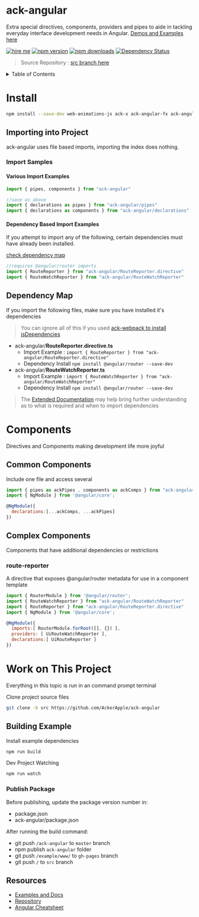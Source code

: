 # ack-angular
Extra special directives, components, providers and pipes to aide in tackling everyday interface development needs in Angular. [Demos and Examples here](https://ackerapple.github.io/ack-angular/)

[![hire me](https://ackerapple.github.io/resume/assets/images/hire-me-badge.svg)](https://ackerapple.github.io/resume/)
[![npm version](https://badge.fury.io/js/ack-angular.svg)](http://badge.fury.io/js/ack-angular)
[![npm downloads](https://img.shields.io/npm/dm/ack-angular.svg)](https://npmjs.org/ack-angular)
[![Dependency Status](https://david-dm.org/ackerapple/ack-angular.svg)](https://david-dm.org/ackerapple/ack-angular)

> Source Repository : [src branch here](https://github.com/AckerApple/ack-angular/tree/src)

<details>
  <summary>Table of Contents</summary>

- [Install](#install)
- [Importing into Project](#importing-into-project)
- [Dependency Map](#dependency-map)
- [Components](#components)
- [Work on This Project](#work-on-this-project)
  - [Building Example](#building-example)
- [Resources](#resources)

</details>

# Install

```bash
npm install --save-dev web-animations-js ack-x ack-angular-fx ack-angular
```

## Importing into Project
ack-angular uses file based imports, importing the index does nothing.

### Import Samples

#### Various Import Examples
```javascript
import { pipes, components } from "ack-angular"

//save as above
import { declarations as pipes } from "ack-angular/pipes"
import { declarations as components } from "ack-angular/declarations"
```

#### Dependency Based Import Examples
If you attempt to import any of the following, certain dependencies must have already been installed.

[check dependency map](#dependency-map)

```javascript
//requires @angular/router imports
import { RouteReporter } from "ack-angular/RouteReporter.directive"
import { RouteWatchReporter } from "ack-angular/RouteWatchReporter"
```

## Dependency Map
If you import the following files, make sure you have installed it's dependencies

> You can ignore all of this if you used [ack-webpack to install jsDependencies](#ack-webpack-install-jsdependencies)

- ack-angular/**RouteReporter.directive.ts**
  - Import Example : `import { RouteReporter } from "ack-angular/RouteReporter.directive"`
  - Dependency Install `npm install @angular/router --save-dev`
- ack-angular/**RouteWatchReporter.ts**
  - Import Example : `import { RouteWatchReporter } from "ack-angular/RouteWatchReporter"`
  - Dependency Install `npm install @angular/router --save-dev`

> The [Extended Documentation](https://ackerapple.github.io/ack-angular/) may help bring further understanding as to what is required and when to import dependencies

# Components
Directives and Components making development life more joyful

## Common Components
Include one file and access several

```javascript
import { pipes as ackPipes , components as ackComps } from "ack-angular/declarations";
import { NgModule } from '@angular/core';

@NgModule({
  declarations:[...ackComps, ...ackPipes]
})
```

## Complex Components
Components that have additional dependencies or restrictions

### route-reporter
A directive that exposes @angular/router metadata for use in a component template
```javascript
import { RouterModule } from '@angular/router';
import { RouteWatchReporter } from "ack-angular/RouteWatchReporter"
import { RouteReporter } from "ack-angular/RouteReporter.directive"
import { NgModule } from '@angular/core';

@NgModule({
  imports:[ RouterModule.forRoot([], {}) ],
  providers: [ UiRouteWatchReporter ],
  declarations:[ UiRouteReporter ]
})
```

# Work on This Project
Everything in this topic is run in an command prompt terminal

Clone project source files
```bash
git clone -b src https://github.com/AckerApple/ack-angular
```

## Building Example

Install example dependencies
```bash
npm run build
```

Dev Project Watching
```bash
npm run watch
```

### Publish Package

Before publishing, update the package version number in:
- package.json
- ack-angular/package.json

After running the build command:
- git push `/ack-angular` to `master` branch
- npm publish `ack-angular` folder
- git push `/example/www/` to `gh-pages` branch
- git push `/` to `src` branch

## Resources
- [Examples and Docs](https://ackerapple.github.io/ack-angular/)
- [Repository](https://github.com/AckerApple/ack-angular)
- [Angular Cheatsheet](https://angular.io/docs/ts/latest/guide/cheatsheet.html)

